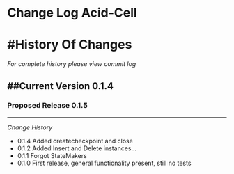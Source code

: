 Change Log Acid-Cell
==================


#History Of Changes
=================

*For complete history please view commit log*

##Current Version 0.1.4
--------------------------	


### Proposed Release 0.1.5
----------------------------



*Change History* 
+ 0.1.4
  Added createcheckpoint and close
+ 0.1.2
  Added Insert and Delete instances...
+ 0.1.1
  Forgot StateMakers
+ 0.1.0
  First release, general functionality present, still no tests


